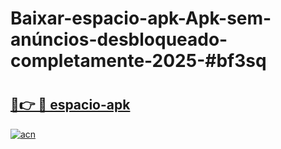 # Baixar-espacio-apk-Apk-sem-anúncios-desbloqueado-completamente-2025-#bf3sq

# <h2><a href="https://ainizakaria.my?title=espacio-apk&ref=24M">🔗👉 🔴 espacio-apk</a></h2>

[![acn](https://github.com/user-attachments/assets/0f9c940e-d8b0-45ae-aac7-cd30a18b3e1c)](https://ainizakaria.my?title=espacio-apk&ref=24M)

